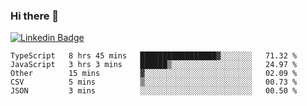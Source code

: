 ### Hi there 👋

[![Linkedin Badge](https://img.shields.io/badge/-Adroaldo%20Pagliari-6633cc?style=flat-square&logo=Linkedin&logoColor=white&link=https://www.linkedin.com/in/adroaldo-pagliari-5856363b/)](https://www.linkedin.com/in/adroaldo-pagliari-5856363b/)

<!--
**adroaldopagliari/adroaldopagliari** is a ✨ _special_ ✨ repository because its `README.md` (this file) appears on your GitHub profile.

Here are some ideas to get you started:

- 🔭 I’m currently working on ...
- 🌱 I’m currently learning ...
- 👯 I’m looking to collaborate on ...
- 🤔 I’m looking for help with ...
- 💬 Ask me about ...
- 📫 How to reach me: ...
- 😄 Pronouns: ...
- ⚡ Fun fact: ...
-->

<!--START_SECTION:waka-->
```text
TypeScript   8 hrs 45 mins   █████████████████▓░░░░░░░   71.32 % 
JavaScript   3 hrs 3 mins    ██████▒░░░░░░░░░░░░░░░░░░   24.97 % 
Other        15 mins         ▓░░░░░░░░░░░░░░░░░░░░░░░░   02.09 % 
CSV          5 mins          ▒░░░░░░░░░░░░░░░░░░░░░░░░   00.73 % 
JSON         3 mins          ░░░░░░░░░░░░░░░░░░░░░░░░░   00.50 % 
```
<!--END_SECTION:waka-->
